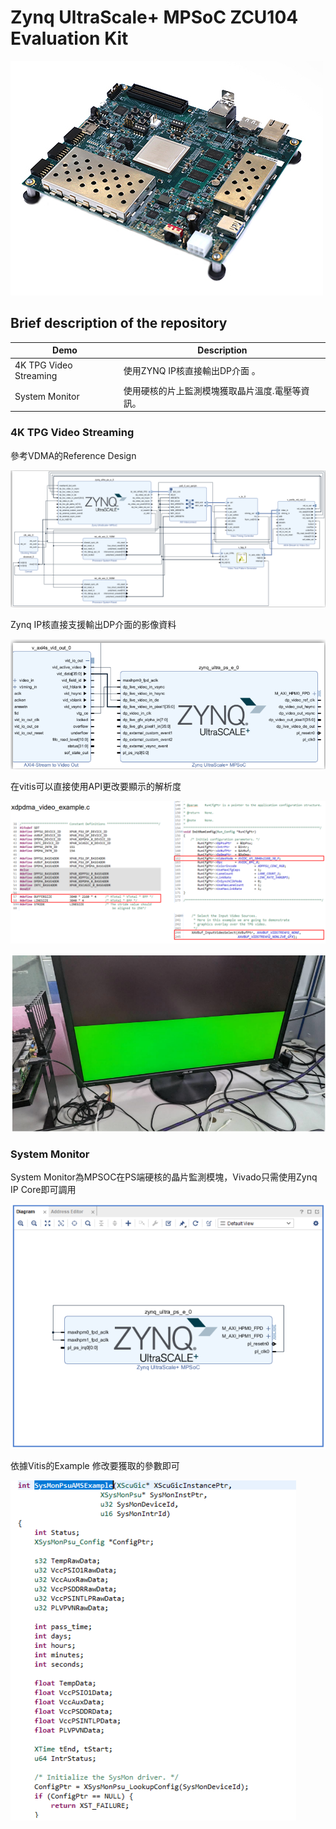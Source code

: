 # Zynq UltraScale+ MPSoC ZCU104 Evaluation Kit

![Image text](https://github.com/WaysideVulcan/Board_Demo/blob/master/img/zcu104/zcu104.png)

## Brief description of the repository

| Demo | Description |
|-|-|
| 4K TPG Video Streaming| 使用ZYNQ IP核直接輸出DP介面 。 |
| System Monitor | 使用硬核的片上監測模塊獲取晶片溫度.電壓等資訊。 |

### 4K TPG Video Streaming
參考VDMA的Reference Design

![Image text](https://github.com/WaysideVulcan/Board_Demo/blob/master/img/zcu104/bd.png)

Zynq IP核直接支援輸出DP介面的影像資料

![Image text](https://github.com/WaysideVulcan/Board_Demo/blob/master/img/zcu104/ZYNQ_ip_core.png)

在vitis可以直接使用API更改要顯示的解析度

![Image text](https://github.com/WaysideVulcan/Board_Demo/blob/master/img/zcu104/dp_vitis.png)

![Image text](https://github.com/WaysideVulcan/Board_Demo/blob/master/img/zcu104/DP.png)

### System Monitor
System Monitor為MPSOC在PS端硬核的晶片監測模塊，Vivado只需使用Zynq IP Core即可調用

![Image text](https://github.com/WaysideVulcan/Board_Demo/blob/master/img/zcu104/ps_ip.png)

依據Vitis的Example 修改要獲取的參數即可

![Image text](https://github.com/WaysideVulcan/Board_Demo/blob/master/img/zcu104/sys_mon_api.png)

